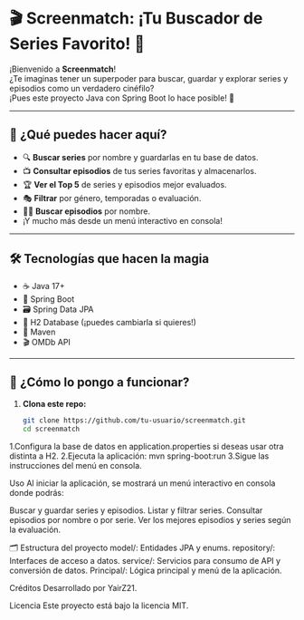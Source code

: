 # 🎬 Screenmatch: ¡Tu Buscador de Series Favorito! 🍿

¡Bienvenido a **Screenmatch**!  
¿Te imaginas tener un superpoder para buscar, guardar y explorar series y episodios como un verdadero cinéfilo?  
¡Pues este proyecto Java con Spring Boot lo hace posible! 🚀

---

## 🚦 ¿Qué puedes hacer aquí?

- 🔍 **Buscar series** por nombre y guardarlas en tu base de datos.
- 📺 **Consultar episodios** de tus series favoritas y almacenarlos.
- 🏆 **Ver el Top 5** de series y episodios mejor evaluados.
- 🎭 **Filtrar** por género, temporadas o evaluación.
- 🕵️‍♂️ **Buscar episodios** por nombre.
- ¡Y mucho más desde un menú interactivo en consola!

---

## 🛠️ Tecnologías que hacen la magia

- ☕ Java 17+
- 🌱 Spring Boot
- 🗃️ Spring Data JPA
- 🧪 H2 Database (¡puedes cambiarla si quieres!)
- 🧰 Maven
- 🎬 OMDb API

---

## 🚀 ¿Cómo lo pongo a funcionar?

1. **Clona este repo:**
   ```bash
   git clone https://github.com/tu-usuario/screenmatch.git
   cd screenmatch

1.Configura la base de datos en application.properties si deseas usar otra distinta a H2.
2.Ejecuta la aplicación:
mvn spring-boot:run
3.Sigue las instrucciones del menú en consola.


Uso
Al iniciar la aplicación, se mostrará un menú interactivo en consola donde podrás:


Buscar y guardar series y episodios.
Listar y filtrar series.
Consultar episodios por nombre o por serie.
Ver los mejores episodios y series según la evaluación.

🗂️ Estructura del proyecto
model/: Entidades JPA y enums.
repository/: Interfaces de acceso a datos.
service/: Servicios para consumo de API y conversión de datos.
Principal/: Lógica principal y menú de la aplicación.


Créditos
Desarrollado por YairZ21.


Licencia
Este proyecto está bajo la licencia MIT.
